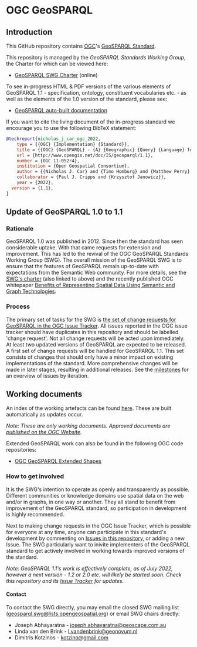 # OGC GeoSPARQL

## Introduction
   
This GitHub repository contains [OGC](https://www.ogc.org/)'s [GeoSPARQL Standard](https://www.ogc.org/standards/geosparql).

This repository is managed by the _GeoSPARQL Standards Working Group_, the Charter for which can be viewed here:

* [GeoSPARQL SWG Charter](https://rawcdn.githack.com/opengeospatial/ogc-geosparql/f51bfe0643bb4010ba8a2ee2ae79e8335a55558c/charter/swg_charter.html) (online)

To see in-progress HTML & PDF versions of the various elements of GeoSPARQL 1.1 - specification, ontology, constituent vocabularies etc. - as well as the elements of the 1.0 version of the standard, please see:

* [GeoSPARQL auto-built documentation](https://opengeospatial.github.io/ogc-geosparql/)

If you want to cite the living document of the in-progress standard we encourage you to use the following BibTeX statement:

```bibtex
@techreport{nicholas_j_car_ogc_2022,
	type = {{OGC} {Implementation} {Standard}},
	title = {{OGC} {GeoSPARQL} - {A} {Geographic} {Query} {Language} for {RDF} {Data}},
	url = {http://www.opengis.net/doc/IS/geosparql/1.1},
	number = {OGC 11-052r4},
	institution = {Open Geospatial Consortium},
	author = {{Nicholas J. Car} and {Timo Homburg} and {Matthew Perry} and {John Herring} and {Frans Knibbe} and {Simon J.D. Cox} and {Joseph Abhayaratna} and {Mathias Bonduel}},
	collaborator = {Paul J. Cripps and {Krzysztof Janowicz}},
	year = {2022},
  version = {1.1},
}
```

## Update of GeoSPARQL 1.0 to 1.1

### Rationale
GeoSPARQL 1.0 was published in 2012. Since then the standard has seen considerable uptake. With that came requests for extension and improvement. This has led to the revival of the OGC GeoSPARQL Standards Working Group (SWG). The overall mission of the GeoSPARQL SWG is to ensure that the features of GeoSPARQL remain up-to-date with expectations from the Semantic Web community. For more details, see the [SWG's charter](https://portal.ogc.org/files/93345) (also linked to above) and the recently published OGC whitepaper [Benefits of Representing Spatial Data Using Semantic and Graph Technologies](http://docs.ogc.org/wp/19-078r1/19-078r1.html).

### Process
The primary set of tasks for the SWG is [the set of change requests for GeoSPARQL in the OGC Issue Tracker](http://ogc.standardstracker.org/requestlist.cgi?component=11-052r4&list_id=1094&product=OGC). All issues reported in the OGC issue tracker should have duplicates in this repository and should be labelled 'change request'.
Not all change requests will be acted upon immediately. At least two updated versions of GeoSPARQL are expected to be released. A first set of change requests will be handled for GeoSPARQL 1.1. This set consists of changes that should only have a minor impact on existing implementations of the standard. More comprehensive changes will be made in later stages, resulting in additional releases. See the [milestones](https://github.com/opengeospatial/ogc-geosparql/milestones) for an overview of issues by iteration. 

## Working documents
An index of the working artefacts can be found <a href="https://opengeospatial.github.io/ogc-geosparql/">here</a>. These are built automatically as updates occur. 

*Note: These are only working documents. Approved documents are <a href="https://www.ogc.org/standards/geosparql">published on the OGC Website</a>.*

Extended GeoSPARQL work can also be found in the following OGC code repositories:

* [OGC GeoSPARQL Extended Shapes](https://github.com/opengeospatial/ogc-geosparql-shapes)

### How to get involved
It is the SWG's intention to operate as openly and transparently as possible. Different communities or knowledge domains use spatial data on the web and/or in graphs, in one way or another. They all stand to benefit from improvement of the GeoSPARQL standard, so participation in development is highly recommended.

Next to making change requests in the OGC Issue Tracker, which is possible for everyone at any time, anyone can participate in this standard's development by commenting on [Issues in this repository](https://github.com/opengeospatial/ogc-geosparql/issues/), or adding a new Issue. The SWG particularly want to inivite implementers of the GeoSPARQL standard to get actively involved in working towards improved versions of the standard.

*Note: GeoSPARQL 1.1's work is effectively complete, as of July 2022, however a next version - 1.2 or 2.0 etc. will likely be started soon. Check this repository and its [Issue Tracker](https://github.com/opengeospatial/ogc-geosparql/issues) for updates.*

#### Contact
To contact the SWG directly, you may email the closed SWG mailing list (<geosparql.swg@lists.opengeospatial.org>) or email SWG chairs directly:

* Joseph Abhayaratna - <joseph.abhayaratna@geoscape.com.au>
* Linda van den Brink - <l.vandenbrink@geonovum.nl>
* Dimitris Kotzinos - <kotzino@gmail.com>
